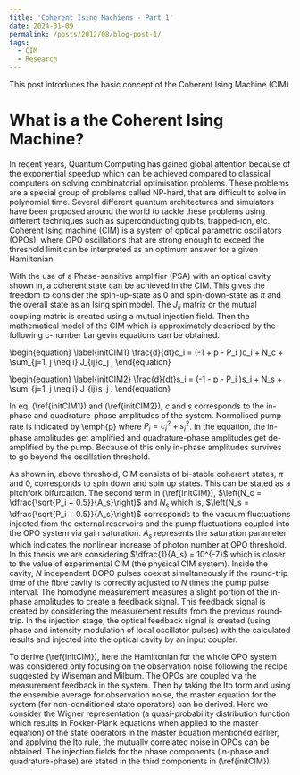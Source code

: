 ```yaml
---
title: 'Coherent Ising Machiens - Part 1'
date: 2024-01-09
permalink: /posts/2012/08/blog-post-1/
tags:
  - CIM
  - Research
---
```


This post introduces the basic concept of the Coherent Ising Machine (CIM)

What is a the Coherent Ising Machine?
======

In recent years, Quantum Computing has gained global attention because of the exponential speedup which can be achieved compared to classical computers on solving combinatorial optimisation problems. These problems are a special group of problems called NP-hard, that are difficult to solve in polynomial time. Several different quantum architectures and simulators have been proposed around the world to tackle these problems using different techniques such as superconducting qubits, trapped-ion, etc. Coherent Ising machine (CIM) is a system of optical parametric oscillators (OPOs), where OPO oscillations that are strong enough to exceed the threshold limit can be interpreted as an optimum answer for a given Hamiltonian.

With the use of a Phase-sensitive amplifier (PSA) with an optical cavity shown in, a coherent state can be achieved in the CIM. This gives the freedom to consider the spin-up-state as 0 and spin-down-state as $\pi$ and the overall state as an Ising spin model. The $J_{ij}$ matrix or the mutual coupling matrix is created using a mutual injection field. Then the mathematical model of the CIM which is approximately described by the following c-number Langevin equations can be obtained.

\begin{equation}
\label{initCIM1}
        \frac{d}{dt}c_i = (-1 + p - P_i )c_i + N_c + \sum_{j=1, j \neq i} J_{ij}c_j ,
\end{equation}

\begin{equation}
\label{initCIM2}
        \frac{d}{dt}s_i = (-1 - p - P_i )s_i + N_s + \sum_{j=1, j \neq i} J_{ij}s_j .
\end{equation}

In eq. (\ref{initCIM1}) and (\ref{initCIM2}), $c$ and $s$ corresponds to the in-phase and quadrature-phase amplitudes of the system. Normalised pump rate is indicated by \emph{p} where $P_i = c_i^2 + s_i^2$. In the equation, the in-phase amplitudes get amplified and quadrature-phase amplitudes get de-amplified by the pump. Because of this only in-phase amplitudes survives to go beyond the oscillation threshold.

<!-- \begin{figure}[!ht]
    \centering
    \includegraphics[scale=0.4]{coherentstate.png}
    \caption{CIM States}
    \medskip
    \footnotesize
    {During the transition stage from below threshold, which is a squeezed state, when the CIM system reaches the threshold limit, coherent states appear. These bi-stable coherent states in a single OPO can be stated as spin-up and spin-down, otherwise 0 and $\pi$ states.}
    \label{coherentstatel}
\end{figure}
\begin{figure}[!ht]
    \centering
    \includegraphics[scale=0.4]{pitchfork.png}
    \caption{Pitchfork Bifurcation}
    \medskip
    \footnotesize
    {Representation of the pitchfork bifurcation diagram of in-phase amplitudes. Solid lines represent a "stable point", whereas dashed lines represent "unstable".}
    \label{pitchfork}
\end{figure}

\begin{figure}[!ht]
    %\centering
    \includegraphics[scale=0.5]{cim.png}
    \caption{MFB-CIM architecture}
    \medskip
    \footnotesize
    {Coherent Ising Machine (CIM) consists of a Degenerated Optical Parametric Oscillator network with a Measurement-Feedback module. The pump pulses are injected into the main cavity by a second harmonic generation (SHG). For generating optical parametric oscillations, Periodically Poled Lithium Niobate (PPLN), which is a highly efficient optical parametric medium, is used.  If the round-trip time of the ring cavity is correctly adjusted to \textit{N} times the pump pulse interval, \textit{N} independent DOPO pulses can simultaneously coexist inside the cavity. Each of these pulses is either in the $0$-phase state or in the $\pi$-phase state because of the non-linearity of the PPLN. A small portion of the in-phase amplitudes of DOPO pulses are collected by out-coupling it through an output coupler. The measurement is done by using an LO pulse which is directly injected from the pump laser and an optical balanced homodyne detectors. The outputs are converted into digital signals and input to a digital circuit (in this case an FPGA), where the feedback signal is generated.  And then an injection stage creates the optical feedback signal by phase and intensity modulation of local oscillator (LO) pulses and injects it into the cavity. PD: photon-detector; PM: phase modulator; IM: intensity modulator.}
    \label{FigMFBCIM}
\end{figure} -->

As shown in, above threshold, CIM consists of bi-stable coherent states, $\pi$ and 0, corresponds to spin down and spin up states. This can be stated as a pitchfork bifurcation. The second term in (\ref{initCIM}), $\left(N_c = \dfrac{\sqrt{P_i + 0.5}}{A_s}\right)$ and $N_s$ which is, $\left(N_s = \dfrac{\sqrt{P_i + 0.5}}{A_s}\right)$ corresponds to the vacuum fluctuations injected from the external reservoirs and the pump fluctuations coupled into the OPO system via gain saturation. $A_s$ represents the saturation parameter which indicates the nonlinear increase of photon number at OPO threshold. In this thesis we are considering $\dfrac{1}{A_s} = 10^{-7}$ which is closer to the value of experimental CIM (the physical CIM system). 
Inside the cavity, $N$ independent DOPO pulses coexist simultaneously if the round-trip time of the fibre cavity is correctly adjusted to $N$ times the pump pulse interval. The homodyne measurement measures a slight portion of the in-phase amplitudes to create a feedback signal. This feedback signal is created by considering the measurement results from the previous round-trip. In the injection stage, the optical feedback signal is created (using phase and intensity modulation of local oscillator pulses) with the calculated results and injected into the optical cavity by an input coupler.

To derive (\ref{initCIM}), here the Hamiltonian for the whole OPO system was considered only focusing on the observation noise following the recipe suggested by Wiseman and Milburn. The OPOs are coupled via the measurement feedback in the system. Then by taking the Ito form and using the ensemble average for observation noise, the master equation for the system (for non-conditioned state operators) can be derived. Here we consider the Wigner representation (a quasi-probability distribution function which results in Fokker-Plank equations when applied to the master equation) of the state operators in the master equation mentioned earlier, and applying the Ito rule, the mutually correlated noise in OPOs can be obtained.  The injection fields for the phase components (in-phase and quadrature-phase) are stated in the third components in (\ref{initCIM}).